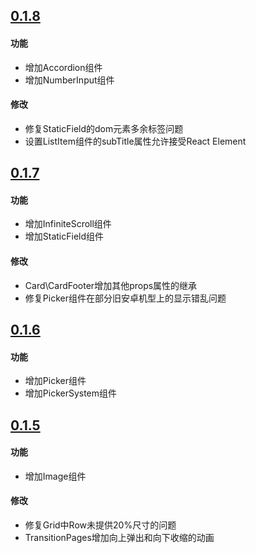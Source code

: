 ## [0.1.8](https://github.com/choujimmy/jmui/compare/v0.1.8...v0.1.7)

#### 功能
* 增加Accordion组件
* 增加NumberInput组件

#### 修改
* 修复StaticField的dom元素多余标签问题
* 设置ListItem组件的subTitle属性允许接受React Element

## [0.1.7](https://github.com/choujimmy/jmui/compare/v0.1.7...v0.1.6)

#### 功能
* 增加InfiniteScroll组件
* 增加StaticField组件

#### 修改
* Card\CardFooter增加其他props属性的继承
* 修复Picker组件在部分旧安卓机型上的显示错乱问题

## [0.1.6](https://github.com/choujimmy/jmui/compare/v0.1.6...v0.1.5)

#### 功能
* 增加Picker组件
* 增加PickerSystem组件

## [0.1.5](https://github.com/choujimmy/jmui/compare/v0.1.5...v0.1.4)

#### 功能
* 增加Image组件

#### 修改
* 修复Grid中Row未提供20%尺寸的问题
* TransitionPages增加向上弹出和向下收缩的动画
